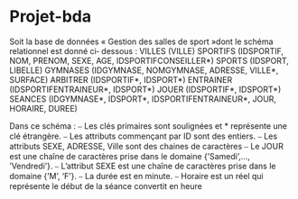 # Projet-bda

Soit la base de données « Gestion des salles de sport »dont le schéma relationnel est donné ci‐ dessous :
VILLES (VILLE)
SPORTIFS (IDSPORTIF, NOM, PRENOM, SEXE, AGE, IDSPORTIFCONSEILLER*)
SPORTS (IDSPORT, LIBELLE)
GYMNASES (IDGYMNASE, NOMGYMNASE, ADRESSE, VILLE*, SURFACE)
ARBITRER (IDSPORTIF*, IDSPORT*)
ENTRAINER (IDSPORTIFENTRAINEUR*, IDSPORT*)
JOUER (IDSPORTIF*, IDSPORT*)
SEANCES (IDGYMNASE*, IDSPORT*, IDSPORTIFENTRAINEUR*, JOUR, HORAIRE, DUREE)

Dans ce schéma :
⎯ Les clés primaires sont soulignées et * représente une clé étrangère.
⎯ Les attributs commençant par ID sont des entiers.
⎯ Les attributs SEXE, ADRESSE, Ville sont des chaines de caractères
⎯ Le JOUR est une chaîne de caractères prise dans le domaine {’Samedi’,..., ’Vendredi’}.
⎯ L’attribut SEXE est une chaîne de caractères prise dans le domaine {’M’, ‘F’}.
⎯ La durée est en minute.
⎯ Horaire est un réel qui représente le début de la séance convertit en heure
